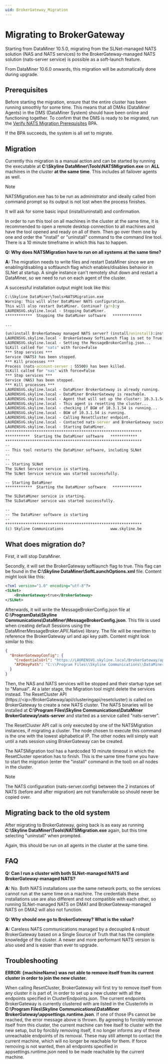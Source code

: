 ```yaml
---
uid: BrokerGateway_Migration
---
```


# Migrating to BrokerGateway

Starting from DataMiner 10.5.0, migrating from the SLNet-managed NATS solution (NAS and NATS services) to the BrokerGateway-managed NATS solution (nats-server service) is possible as a soft-launch feature.

From DataMiner 10.6.0 onwards, this migration will be automatically done during upgrade.



## Prerequisites

Before starting the migration, ensure that the entire cluster has been running smoothly for some time. This means that all DMAs (DataMiner Agents) in the DMS (DataMiner System) should have been online and functioning together. To confirm that the DMS is ready to be migrated, run the [Verify NATS Migration Prerequisites](xref:BPA_NATS_Migration_Prerequisites) BPA.

If the BPA succeeds, the system is all set to migrate.

## Migration

Currently this migration is a manual action and can be started by running the executable at **C:\Skyline DataMiner\Tools\NATSMigration.exe** on **ALL** machines in the cluster **at the same time**. This includes all failover agents as well.

> [!NOTE]
> NATSMigration.exe has to be run as administrator and ideally called from command prompt so its output is not lost when the process finishes.

It will ask for some basic input (install/uninstall) and confirmation.

In order to run this tool on all machines in the cluster at the same time, it is recommended to open a remote desktop connection to all machines and have the tool opened and ready on all of them. Then go over them one by one and order the "install" or "uninstall" command to the command line tool. There is a 10 minute timeframe in which this has to happen.

**Q: Why does NATSMigration have to run on all systems at the same time?**

**A:** The migration needs to write files and restart DataMiner since we are enabling/disabling a softlaunch flag which enables/disables behavior in SLNet at startup. A single instance can't remotely shut down and restart a DataMiner, so we need to run on each agent of the cluster.

A successful installation output might look like this:

```cmd
C:\Skyline DataMiner\Tools>NATSMigration.exe
Warning: This will alter DataMiner NATS configuration.
This will also restart DataMiner. Continue? (y/n):y
LAURENSVG.skyline.local - Stopping DataMiner.
************  Stopping the DataMiner software   *************

...

(un)install BrokerGateway managed NATS server? (install/uninstall):install
LAURENSVG.skyline.local - BrokerGateway SoftLaunch flag is set to True.
LAURENSVG.skyline.local - Setting the MessageBrokerConfig.json...
SLKill called for "nats" with force=False
*** Stop services ***
Service (NATS) has been stopped.
*** Kill processes ***
Process (nats-account-server : 55500) has been killed.
SLKill called for "nas" with force=False
*** Stop services ***
Service (NAS) has been stopped.
*** Kill processes ***
LAURENSVG.skyline.local - DataMiner BrokerGateway is already running.
LAURENSVG.skyline.local - DataMiner BrokerGateway is reachable.
LAURENSVG.skyline.local - Agent that will set up the cluster: 10.3.1.54
LAURENSVG.skyline.local - This agent is resetting the cluster...
LAURENSVG.skyline.local - checking if BGW of 10.3.1.54 is running...
LAURENSVG.skyline.local - BGW of 10.3.1.54 is running.
LAURENSVG.skyline.local - Calling ResetCluster endpoint.
LAURENSVG.skyline.local - Contacted nats-server and BrokerGateway successfully!
LAURENSVG.skyline.local - Starting DataMiner.
*************************************************************
***********  Starting the DataMiner software   ************
*************************************************************
--
-- This tool restarts the DataMiner software, including SLNet
--
--
-- Starting SLNet
The SLNet Service service is starting.
The SLNet Service service was started successfully.

-- Starting DataMiner
************  Starting the DataMiner software   *************

The SLDataMiner service is starting.
The SLDataMiner service was started successfully.

--
-- The DataMiner software is starting
--
*************************************************************
(c) Skyline Communications                     www.skyline.be
```

## What does migration do?

First, it will stop DataMiner.

Secondly, it will set the BrokerGateway softlaunch flag to true. This flag can be found in the **C:\Skyline DataMiner\SoftLaunchOptions.xml** file. Content might look like this:

```xml
<?xml version="1.0" encoding="utf-8"?>
<SLNet>
    <BrokerGateway>true</BrokerGateway>
</SLNet>
```

Afterwards, it will write the MessageBrokerConfig.json file at **C:\ProgramData\Skyline Communications\DataMiner\MessageBrokerConfig.json**. This file is used when creating default Sessions using the DataMinerMessageBroker.API(.Native) library. The file will be rewritten to reference the BrokerGateway url and api key path. Content might look similar to this:

```json
{
  "BrokerGatewayConfig": {
    "CredentialsUrl": "https://LAURENSVG.skyline.local/BrokerGateway/api/natsconnection/getnatsconnectiondetails",
    "APIKeyPath": "C:\\Program Files\\Skyline Communications\\DataMiner BrokerGateway\\appsettings.runtime.json"
  }
}
```

Then, the NAS and NATS services will be stopped and their startup type set to "Manual".
At a later stage, the Migration tool might delete the services instead.
The ResetCluster API (https://\<ip\>/BrokerGateway/api/clusteringapi/resetcluster) is called on BrokerGateway to create a new NATS cluster. The NATS binaries will be installed at **C:\Program Files\Skyline Communications\DataMiner BrokerGateway\nats-server** and started as a service called "nats-server".

The ResetCluster API call is only executed by one of the NATSMigration instances, if migrating a cluster.
The node chosen to execute this command is the one with the lowest alphabetical IP. The other nodes will simply wait until a nats session using BrokerGateway can be created.

The NATSMigration tool has a hardcoded 10 minute timeout in which the ResetCluster operation has to finish. This is the same time frame you have to start the migration (enter the "install" command in the tool) on all nodes in the cluster.

> [!NOTE]
> The NATS configuration (nats-server.config) between the 2 instances of NATS (before and after migration) are not transferrable so should never be copied over.

## Migrating back to the old system

After migrating to BrokerGateway, going back is as easy as running **C:\Skyline DataMiner\Tools\NATSMigration.exe** again, but this time selecting "uninstall" when prompted.

Again, this should be run on all agents in the cluster at the same time.

## FAQ

**Q: Can I run a cluster with both SLNet-managed NATS and BrokerGateway-managed NATS?**

**A:** No. Both NATS installations use the same network ports, so the services cannot run at the same time on a machine. The credentials these installations use are also different and not compatible with each other, so running SLNet-managed NATS on DMA1 and BrokerGateway-managed NATS on DMA2 will also not function.

**Q: Why should one go to BrokerGateway? What is the value?**

**A:** Careless NATS communications managed by a decoupled & robust BrokerGateway based on a Single Source of Truth that has the complete knowledge of the cluster. A newer and more performant NATS version is also used and is easier than ever to upgrade.

## Troubleshooting

**ERROR: {machineName} was not able to remove itself from its current cluster in order to join the new cluster.**

When calling ResetCluster, BrokerGateway will first try to remove itself from any cluster it is part of, in order to set up a new cluster with all the endpoints specified in ClusterEndpoints.json.
The current endpoints BrokerGateway is currently clustered with are listed in the ClusterInfo in **C:\Program Files\Skyline Communications\DataMiner BrokerGateway\appsettings.runtime.json**. If one of those IPs cannot be reached, the error message above is thrown.
By agreeing to forcibly remove itself from this cluster, the current machine can free itself to cluster with the new setup, but by forcibly removing itself, it no longer informs any of these unreachable endpoints of its removal. These may still attempt to contact the current machine, which will no longer be reachable for them.
If force removing is not wanted, then all endpoints specified in appsettings.runtime.json need to be made reachable by the current machine.
